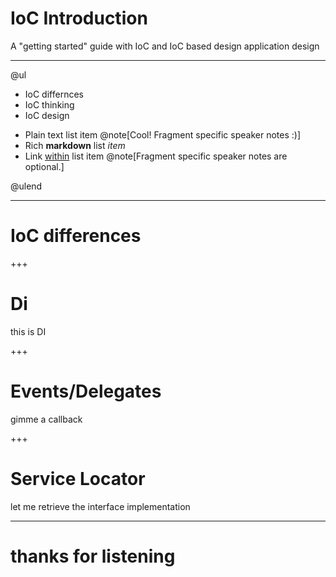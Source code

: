 # IoC Introduction

A "getting started" guide with IoC and IoC based design application design

---

@ul

* IoC differnces
* IoC thinking
* IoC design

- Plain text list item @note[Cool! Fragment specific speaker notes :)]
- Rich **markdown** list *item*
- Link [within](https://gitpitch.com) list item @note[Fragment specific speaker notes are optional.]

@ulend


---

# IoC differences

+++ 

# Di

this is DI

+++

# Events/Delegates

gimme a callback

+++

# Service Locator

let me retrieve the interface implementation

---

# thanks for listening